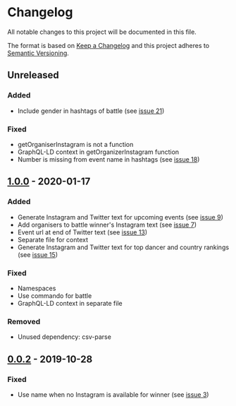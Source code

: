 # Changelog

All notable changes to this project will be documented in this file.

The format is based on [Keep a Changelog](http://keepachangelog.com/en/1.0.0/)
and this project adheres to [Semantic Versioning](http://semver.org/spec/v2.0.0.html).

## Unreleased

### Added
- Include gender in hashtags of battle (see [issue 21](https://github.com/dancehall-battle/social-media-text-generator/issues/21))

### Fixed
- getOrganiserInstagram is not a function
- GraphQL-LD context in getOrganizerInstagram function
- Number is missing from event name in hashtags (see [issue 18](https://github.com/dancehall-battle/social-media-text-generator/issues/18))

## [1.0.0] - 2020-01-17

### Added
- Generate Instagram and Twitter text for upcoming events (see [issue 9](https://github.com/dancehall-battle/social-media-text-generator/issues/9))
- Add organisers to battle winner's Instagram text (see [issue 7](https://github.com/dancehall-battle/social-media-text-generator/issues/7))
- Event url at end of Twitter text (see [issue 13](https://github.com/dancehall-battle/social-media-text-generator/issues/13))
- Separate file for context
- Generate Instagram and Twitter text for top dancer and country rankings (see [issue 15](https://github.com/dancehall-battle/social-media-text-generator/issues/15))

### Fixed
- Namespaces
- Use commando for battle
- GraphQL-LD context in separate file

### Removed
- Unused dependency: csv-parse

## [0.0.2] - 2019-10-28

### Fixed
- Use name when no Instagram is available for winner (see [issue 3](https://github.com/dancehall-battle/social-media-text-generator/issues/3))

[1.0.0]: https://github.com/dancehall-battle/social-media-text-generator/compare/v0.0.2...v1.0.0
[0.0.2]: https://github.com/dancehall-battle/social-media-text-generator/compare/v0.0.1...v0.0.2
